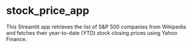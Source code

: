 # stock_price_app
This Streamlit app retrieves the list of S&amp;P 500 companies from Wikipedia and fetches their year-to-date (YTD) stock closing prices using Yahoo Finance.
